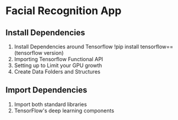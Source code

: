 # Facial Recognition App 

## Install Dependencies
1. Install Dependencies around Tensorflow
   !pip install tensorflow==(tensorflow version)
3. Importing Tensorflow Functional API
4. Setting up to Limit your GPU growth 
5. Create Data Folders and Structures

## Import Dependencies
1. Import both standard libraries
2. TensorFlow's deep learning components 
